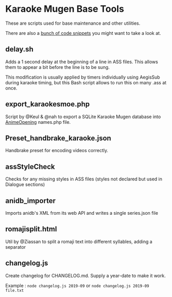 # Karaoke Mugen Base Tools

These are scripts used for base maintenance and other utilities.

There are also a [bunch of code snippets](https://lab.shelter.moe/karaokemugen/karaokebase/snippets) you might want to take a look at.

## delay.sh

Adds a 1 second delay at the beginning of a line in ASS files. This allows them to appear a bit before the line is to be sung.

This modification is usually applied by timers individually using AegisSub during karaoke timing, but this Bash script allows to run this on many .ass at once.

## export_karaokesmoe.php

Script by @Keul & @nah to export a SQLite Karaoke Mugen database into [AnimeOpening](https://github.com/AniDevTwitter/animeopenings) names.php file.

## Preset_handbrake_karaoke.json

Handbrake preset for encoding videos correctly.

## assStyleCheck

Checks for any missing styles in ASS files (styles not declared but used in Dialogue sections)

## anidb_importer

Imports anidb's XML from its web API and writes a single series.json file

## romajisplit.html

Util by @Ziassan to split a romaji text into different syllables, adding a separator

## changelog.js

Create changelog for CHANGELOG.md. Supply a year-date to make it work.

Example : `node changelog.js 2019-09` or `node changelog.js 2019-09 file.txt`
